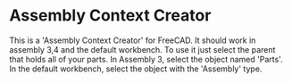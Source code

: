# Assembly Context Creator

This is a 'Assembly Context Creator' for FreeCAD. It should work in assembly 3,4 and the default workbench. 
To use it just select the parent that holds all of your parts. In Assembly 3, select the object named 'Parts'.
In the default workbench, select the object with the 'Assembly' type.
